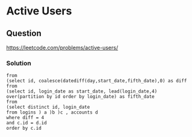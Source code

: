 # Active Users
## Question
https://leetcode.com/problems/active-users/
### Solution
```
from
(select id, coalesce(datediff(day,start_date,fifth_date),0) as diff
from
(select id, login_date as start_date, lead(login_date,4) over(partition by id order by login_date) as fifth_date
from
(select distinct id, login_date
from logins ) a )b )c , accounts d
where diff = 4
and c.id = d.id
order by c.id
```

